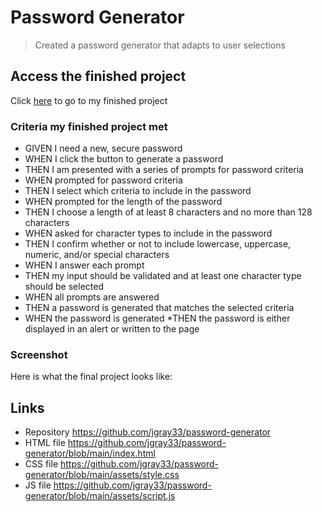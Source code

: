 
# Password Generator

> Created a password generator that adapts to user selections

## Access the finished project

Click [here](https://jgray33.github.io/password-generator/) to go to my finished project 

### Criteria my finished project met

* GIVEN I need a new, secure password
* WHEN I click the button to generate a password
* THEN I am presented with a series of prompts for password criteria
* WHEN prompted for password criteria
* THEN I select which criteria to include in the password
* WHEN prompted for the length of the password
* THEN I choose a length of at least 8 characters and no more than 128 characters
* WHEN asked for character types to include in the password
* THEN I confirm whether or not to include lowercase, uppercase, numeric, and/or special characters
* WHEN I answer each prompt
* THEN my input should be validated and at least one character type should be selected
* WHEN all prompts are answered
* THEN a password is generated that matches the selected criteria
* WHEN the password is generated
*THEN the password is either displayed in an alert or written to the page

### Screenshot 

Here is what the final project looks like:




## Links
- Repository https://github.com/jgray33/password-generator
- HTML file https://github.com/jgray33/password-generator/blob/main/index.html
- CSS file https://github.com/jgray33/password-generator/blob/main/assets/style.css
- JS file https://github.com/jgray33/password-generator/blob/main/assets/script.js

